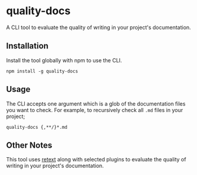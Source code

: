 # quality-docs
A CLI tool to evaluate the quality of writing in your project's documentation.

## Installation
Install the tool globally with npm to use the CLI.
```
npm install -g quality-docs
```

## Usage
The CLI accepts one argument which is a glob of the documentation files you want to check. For example, to recursively check all `.md` files in your project;
```
quality-docs {,**/}*.md
```

## Other Notes
This tool uses [retext](https://github.com/wooorm/retext) along with selected plugins to evaluate the quality of writing in your project's documentation.
